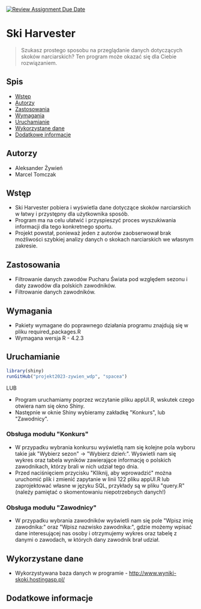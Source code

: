[![Review Assignment Due Date](https://classroom.github.com/assets/deadline-readme-button-8d59dc4de5201274e310e4c54b9627a8934c3b88527886e3b421487c677d23eb.svg)](https://classroom.github.com/a/tauthlex)

# Ski Harvester
> Szukasz prostego sposobu na przeglądanie danych dotyczących skoków narciarskich? Ten program może okazać się dla Ciebie rozwiązaniem.

## Spis
* [Wstęp](#wstęp)
* [Autorzy](#autorzy)
* [Zastosowania](#zastosowania)
* [Wymagania](#wymagania)
* [Uruchamianie](#uruchamianie)
* [Wykorzystane dane](#wykorzystane-dane)
* [Dodatkowe informacje](#dodatkowe-informacje)

## Autorzy
- Aleksander Żywień
- Marcel Tomczak

## Wstęp
- Ski Harvester pobiera i wyświetla dane dotyczące skoków narciarskich w łatwy i przystępny dla użytkownika sposób.
- Program ma na celu ułatwić i przyspieszyć proces wyszukiwania informacji dla tego konkretnego sportu.
- Projekt powstał, ponieważ jeden z autorów zaobserwował brak możliwości szybkiej analizy danych o skokach narciarskich we własnym zakresie.


## Zastosowania
- Filtrowanie danych zawodów Pucharu Świata pod względem sezonu i daty zawodów dla polskich zawodników.
- Filtrowanie danych zawodników.


## Wymagania
- Pakiety wymagane do poprawnego działania programu znajdują się w pliku required_packages.R
- Wymagana wersja R - 4.2.3

## Uruchamianie

```r
library(shiny)
runGitHub("projekt2023-zywien_wdp", "spacea")
```
LUB

- Program uruchamiamy poprzez wczytanie pliku appUI.R, wskutek czego otwiera nam się okno Shiny.
- Następnie w oknie Shiny wybieramy zakładkę "Konkurs", lub "Zawodnicy".
### Obsługa modułu "Konkurs"
- W przypadku wybrania konkursu wyświetlą nam się kolejne pola wyboru takie jak "Wybierz sezon" -> "Wybierz dzień:". Wyświetli nam się wykres oraz tabela wyników zawierające informację o polskich zawodnikach, którzy brali w nich udział tego dnia.
- Przed naciśnięciem przycisku "Kliknij, aby wprowadzić" można uruchomić plik i zmienić zapytanie w linii 122 pliku appUI.R lub zaprojektować własne w języku SQL, przykłady są w pliku "query.R" (należy pamiętać o skomentowaniu niepotrzebnych danych!)
### Obsługa modułu "Zawodnicy"
- W przypadku wybrania zawodników wyświetli nam się pole "Wpisz imię zawodnika:" oraz "Wpisz nazwisko zawodnika:", gdzie możemy wpisać dane interesującej nas osoby i otrzymujemy wykres oraz tabelę z danymi o zawodach, w których dany zawodnik brał udział.

## Wykorzystane dane
- Wykorzystywana baza danych w programie - http://www.wyniki-skoki.hostingasp.pl/

## Dodatkowe informacje
